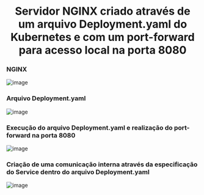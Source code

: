 <h1 align="center">Servidor NGINX criado através de um arquivo Deployment.yaml do Kubernetes e com um port-forward para acesso local na porta 8080</h1>

<h3 align="left">NGINX</h3>

![image](https://github.com/gabrielfrantz/projetokubernetes/assets/33354703/d59f7466-fe44-463c-8ebe-a94b12eb5db3)

<h3 align="left">Arquivo Deployment.yaml</h3>

![image](https://github.com/gabrielfrantz/projetokubernetes/assets/33354703/a5f64c77-7fde-4c8e-8f29-9b829aa39796)

<h3 align="left">Execução do arquivo Deployment.yaml e realização do port-forward na porta 8080</h3>

![image](https://github.com/gabrielfrantz/projetokubernetes/assets/33354703/646a1b27-f293-4847-91fa-f8f41a2e09d2)

<h3 align="left">Criação de uma comunicação interna através da especificação do Service dentro do arquivo Deployment.yaml</h3>

![image](https://github.com/gabrielfrantz/projetokubernetes/assets/33354703/1159726a-da04-48ee-acf0-ca12b82a8364)
